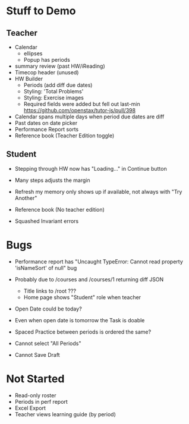 # Stuff to Demo

## Teacher

- Calendar
  - ellipses
  - Popup has periods
- summary review (past HW/iReading)
- Timecop header (unused)
- HW Builder
  - Periods (add diff due dates)
  - Styling: 'Total Problems'
  - Styling: Exercise images
  - Required fields were added but fell out last-min https://github.com/openstax/tutor-js/pull/398
- Calendar spans multiple days when period due dates are diff
- Past dates on date picker
- Performance Report sorts
- Reference book (Teacher Edition toggle)


## Student

- Stepping through HW now has "Loading..." in Continue button
- Many steps adjusts the margin
- Refresh my memory only shows up if available, not always with "Try Another"
- Reference book (No teacher edition)

- Squashed Invariant errors


# Bugs

- Performance report has "Uncaught TypeError: Cannot read property 'isNameSort' of null" bug
- Probably due to /courses and /courses/1 returning diff JSON
  - Title links to /root ???
  - Home page shows "Student" role when teacher
- Open Date could be today?
- Even when open date is tomorrow the Task is doable
- Spaced Practice between periods is ordered the same?

- Cannot select "All Periods"
- Cannot Save Draft


# Not Started

- Read-only roster
- Periods in perf report
- Excel Export 
- Teacher views learning guide (by period)
